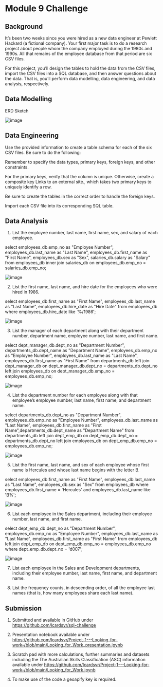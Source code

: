 # Module 9 Challenge


## Background

It’s been two weeks since you were hired as a new data engineer at Pewlett Hackard (a fictional company). Your first major task is to do a research project about people whom the company employed during the 1980s and 1990s. All that remains of the employee database from that period are six CSV files.

For this project, you’ll design the tables to hold the data from the CSV files, import the CSV files into a SQL database, and then answer questions about the data. That is, you’ll perform data modelling, data engineering, and data analysis, respectively.

## Data Modelling

ERD Sketch

![image](/EmployeeSQL_Sketch.png)


## Data Engineering

Use the provided information to create a table schema for each of the six CSV files. Be sure to do the following:

Remember to specify the data types, primary keys, foreign keys, and other constraints.

For the primary keys, verify that the column is unique. Otherwise, create a composite key Links to an external site., which takes two primary keys to uniquely identify a row.

Be sure to create the tables in the correct order to handle the foreign keys.

Import each CSV file into its corresponding SQL table.

## Data Analysis

1. List the employee number, last name, first name, sex, and salary of each employee.

select employees_db.emp_no as "Employee Number", employees_db.last_name as "Last Name", employees_db.first_name as "First Name", employees_db.sex as "Sex", salaries_db.salary as "Salary"
from employees_db
inner join salaries_db
on employees_db.emp_no = salaries_db.emp_no;

![image](/Employee_Info_Salary.PNG)

2. List the first name, last name, and hire date for the employees who were hired in 1986.

select employees_db.first_name as "First Name", employees_db.last_name as "Last Name", employees_db.hire_date as "Hire Date"
from employees_db
where employees_db.hire_date like '%/1986';

![image](/Employee_hired_1986.PNG)

3. List the manager of each department along with their department number, department name, employee number, last name, and first name.

select dept_manager_db.dept_no as "Department Number", departments_db.dept_name as "Department Name", employees_db.emp_no as "Employee Number", employees_db.last_name as "Last Name", employees_db.first_name as "First Name" 
from departments_db
left join dept_manager_db
on dept_manager_db.dept_no = departments_db.dept_no
left join employees_db
on dept_manager_db.emp_no = employees_db.emp_no;

![image](/Managers_Per_Department.PNG)

4. List the department number for each employee along with that employee’s employee number, last name, first name, and department name.

select departments_db.dept_no as "Department Number",  employees_db.emp_no as "Employee Number", employees_db.last_name as "Last Name", employees_db.first_name as "First Name",departments_db.dept_name as "Department Name" 
from departments_db
left join dept_emp_db
on dept_emp_db.dept_no = departments_db.dept_no
left join employees_db
on dept_emp_db.emp_no = employees_db.emp_no;

![image](/Department_Number-Name_Employee_Name.PNG)

5. List the first name, last name, and sex of each employee whose first name is Hercules and whose last name begins with the letter B.

select employees_db.first_name as "First Name", employees_db.last_name as "Last Name", employees_db.sex as "Sex"
from employees_db
where employees_db.first_name = 'Hercules' 
and employees_db.last_name like 'B%';

![image](/Employees_Hercules_B.PNG)

6. List each employee in the Sales department, including their employee number, last name, and first name.

select dept_emp_db.dept_no as "Department Number",  employees_db.emp_no as "Employee Number", employees_db.last_name as "Last Name", employees_db.first_name as "First Name"
from employees_db
left join dept_emp_db
on dept_emp_db.emp_no = employees_db.emp_no
where dept_emp_db.dept_no = 'd007';

![image](/Sales_Employees.PNG)

7. List each employee in the Sales and Development departments, including their employee number, last name, first name, and department name.

8. List the frequency counts, in descending order, of all the employee last names (that is, how many employees share each last name).



## Submission

1. Submitted and available in GitHub under https://github.com/lcardsvr/sql-challenge

2. Presentation notebook available under https://github.com/lcardsvr/Project-1---Looking-for-work-/blob/main/Looking_for_Work_presentation.ipynb

3. Scratch pad with more calculations, further summaries and datasets including the The Australian Skills Classification (ASC) information available under https://github.com/lcardsvr/Project-1---Looking-for-work-/blob/main/Looking_for_Work.ipynb

4. To make use of the code a geoapify key is required.

